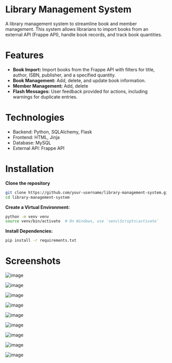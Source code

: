# Library Management System
A library management system to streamline book and member management. This system allows librarians to import books from an external API (Frappe API), handle book records, and track book quantities.

# Features
- **Book Import:** Import books from the Frappe API with filters for title, author, ISBN, publisher, and a specified quantity.
- **Book Management:** Add, delete, and update book information.
- **Member Management:** Add, delete
- **Flash Messages:** User feedback provided for actions, including warnings for duplicate entries.


# Technologies
* Backend: Python, SQLAlchemy, Flask
* Frontend: HTML, Jinja
* Database: MySQL
* External API: Frappe API

# Installation
**Clone the repository**
```sh
git clone https://github.com/your-username/library-management-system.git
cd library-management-system
```
**Create a Virtual Environment:**
```sh
python -m venv venv
source venv/bin/activate  # On Windows, use `venv\Scripts\activate`
```

**Install Dependencies:**
```sh
pip install -r requirements.txt
```
# Screenshots

![image](https://github.com/user-attachments/assets/d449dff4-5899-4215-ab6e-8522e5a68439)

![image](https://github.com/user-attachments/assets/3763df46-a0d0-46a2-842c-9233e8e1c691)

![image](https://github.com/user-attachments/assets/a0b7500a-3bbb-4414-9602-8d9076b6816b)

![image](https://github.com/user-attachments/assets/341d2415-bd81-4ec2-8d86-cb14923d3273)

![image](https://github.com/user-attachments/assets/5960744d-37b2-4cc8-896d-b4d24b591059)

![image](https://github.com/user-attachments/assets/92685511-92d0-4219-a6a4-f4f05c998d08)

![image](https://github.com/user-attachments/assets/537bd6c0-3234-41b2-9b0a-ebde0d847105)

![image](https://github.com/user-attachments/assets/0871dacf-21bb-48c6-a3a9-1740ab46b3ff)

![image](https://github.com/user-attachments/assets/54f5b6df-ba3e-43f8-bd06-5e80ddc9c6b0)


